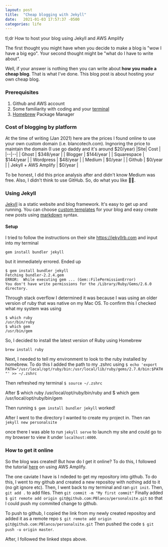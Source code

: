 ```yaml
---
layout: post
title:  "Cheap blogging with Jekyll"
date:   2021-01-03 17:57:37 -0500
categories: life 
---
```

tl;dr How to host your blog using Jekyll and AWS Amplify

The first thought you might have when you decide to make a blog is "wow I have a big ego". Your second thought might be "what do I have to write about".

Well, if your answer is nothing then you can write about **how you made a cheap blog**. That is what I've done. This blog post is about hosting your own cheap blog.

### Prerequisites
1. Github and AWS account
3. Some familiarity with coding and your [terminal](https://en.wikipedia.org/wiki/Terminal_%28macOS%29)
4. [Homebrew](https://brew.sh) Package Manager

### Cost of blogging by platform
At the time of writing (Jan 2021) here are the prices I found online to use your own custom domain (i.e. blancotech.com). Ingnoring the price to maintain the domain (I use go daddy and it's around $20/year)
|Site| Cost |
|--|--|
| Ghost | $348/year |
| Blogger | $144/year |
| Squarespace | $144/year |
| Wordpress | $48/year |
| Medium | $0/year |
| Github | $0/year |
| Jekyll + AWS Amplify | $0/year |

To be honest, I did this price analysis after and didn't know Medium was free. Also, I didn't think to use GitHub. So, do what you like 🤷‍♂️.

### Using Jekyll

[Jekyll](https://jekyllrb.com) is a static website and blog framework. It's easy to get up and running. You can choose [custom templates](https://jekyllthemes.io/free) for your blog and easy create new posts using [markdown](https://en.wikipedia.org/wiki/Markdown) syntax. 

#### Setup
I tried to follow the instructions on their site https://jekyllrb.com and input into my terminal

    gem install bundler jekyll

 but it immediately errored. Ended up 

    $ gem install bundler jekyll
    Fetching bundler-2.2.4.gem
    ERROR:  While executing gem ... (Gem::FilePermissionError)
    You don't have write permissions for the /Library/Ruby/Gems/2.6.0 directory.

Through stack overflow I determined it was because I was using an older version of ruby that was native on my Mac OS. To confirm this I checked what my system was using

    $ which ruby
    /usr/bin/ruby
    $ which gem
    /usr/bin/gem


So, I decided to install the latest version of Ruby using Homebrew 

    brew install ruby

Next, I needed to tell my environment to look to the ruby installed by homebrew. To do this I added the path to my .zshrc using
```$ echo 'export PATH="/usr/local/opt/ruby/bin:/usr/local/lib/ruby/gems/2.7.0/bin:$PATH"' >> ~/.zshrc```

Then refreshed my terminal `$ source ~/.zshrc`

After
$ which ruby
/usr/local/opt/ruby/bin/ruby
and 
$ which gem
/usr/local/opt/ruby/bin/gem

Then running `$ gem install bundler jekyll` worked!

After I went to the directory I wanted to create my project in. Then ran `jekyll new personalsite`

once there I was able to run `jekyll serve` to launch my site and could go to my browser to view it under `localhost:4000`.

### How to get it online

So the blog was created! But how do I get it online? To do this, I followed the tutorial [here](https://medium.com/@jameshamann/deploy-your-jekyll-site-using-aws-amplify-with-only-a-few-clicks-8f3dd8f26112) on using AWS Amplify.

The one caviate I have is I ndeded to get my repository into github. To do this, I went to my github and created a new repositoy with nothing add to it (no git ignore etc). Then, I went back to my terminal and ran `git init`. Then, `git add .` to add files. Then `git commit -m "My first commit"` Finally added 
`$ git remote add origin git@github.com:PBlanco/personalsite.git` so that I could push my commited change to github. 

To push to github, I copied the link from my newly created repositoy and added it as a remote repo `$ git remote add origin git@github.com:PBlanco/personalsite.git` Then pushed the code `$ git push -u origin master`.

After, I followed the linked steps above.